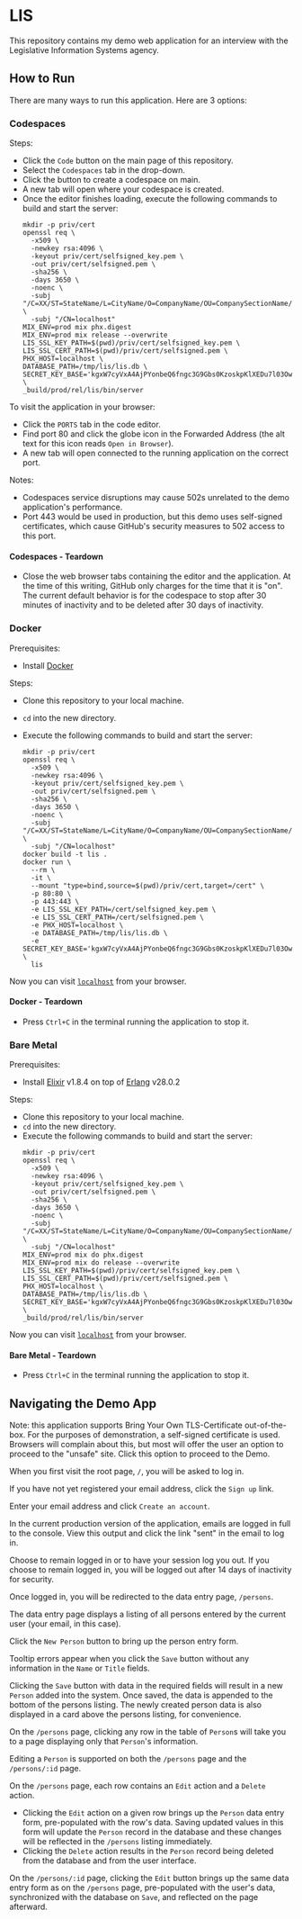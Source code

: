 # LIS

This repository contains my demo web application for an interview with the Legislative Information Systems agency.

## How to Run

There are many ways to run this application. Here are 3 options:

### Codespaces

Steps:

- Click the `Code` button on the main page of this repository.
- Select the `Codespaces` tab in the drop-down.
- Click the button to create a codespace on main.
- A new tab will open where your codespace is created.
- Once the editor finishes loading, execute the following commands to build and start the server:
  ```console
  mkdir -p priv/cert
  openssl req \
    -x509 \
    -newkey rsa:4096 \
    -keyout priv/cert/selfsigned_key.pem \
    -out priv/cert/selfsigned.pem \
    -sha256 \
    -days 3650 \
    -noenc \
    -subj "/C=XX/ST=StateName/L=CityName/O=CompanyName/OU=CompanySectionName/CN=CommonNameOrHostname" \
    -subj "/CN=localhost"
  MIX_ENV=prod mix phx.digest
  MIX_ENV=prod mix release --overwrite
  LIS_SSL_KEY_PATH=$(pwd)/priv/cert/selfsigned_key.pem \
  LIS_SSL_CERT_PATH=$(pwd)/priv/cert/selfsigned.pem \
  PHX_HOST=localhost \
  DATABASE_PATH=/tmp/lis/lis.db \
  SECRET_KEY_BASE='kgxW7cyVxA4AjPYonbeQ6fngc3G9Gbs0KzoskpKlXEDu7l03Ow80gnubD/56yAPr' \
  _build/prod/rel/lis/bin/server
  ```

To visit the application in your browser:

- Click the `PORTS` tab in the code editor.
- Find port 80 and click the globe icon in the Forwarded Address (the alt text for this icon reads `Open in Browser`).
- A new tab will open connected to the running application on the correct port.

Notes:

- Codespaces service disruptions may cause 502s unrelated to the demo application's performance.
- Port 443 would be used in production, but this demo uses self-signed certificates, which cause GitHub's security measures to 502 access to this port.

#### Codespaces - Teardown

- Close the web browser tabs containing the editor and the application. At the time of this writing, GitHub only charges for the time that it is "on". The current default behavior is for the codespace to stop after 30 minutes of inactivity and to be deleted after 30 days of inactivity.

### Docker

Prerequisites:

- Install [Docker](https://www.docker.com/)

Steps:

- Clone this repository to your local machine.
- `cd` into the new directory.
- Execute the following commands to build and start the server:

  ```console
  mkdir -p priv/cert
  openssl req \
    -x509 \
    -newkey rsa:4096 \
    -keyout priv/cert/selfsigned_key.pem \
    -out priv/cert/selfsigned.pem \
    -sha256 \
    -days 3650 \
    -noenc \
    -subj "/C=XX/ST=StateName/L=CityName/O=CompanyName/OU=CompanySectionName/CN=CommonNameOrHostname" \
    -subj "/CN=localhost"
  docker build -t lis .
  docker run \
    --rm \
    -it \
    --mount "type=bind,source=$(pwd)/priv/cert,target=/cert" \
    -p 80:80 \
    -p 443:443 \
    -e LIS_SSL_KEY_PATH=/cert/selfsigned_key.pem \
    -e LIS_SSL_CERT_PATH=/cert/selfsigned.pem \
    -e PHX_HOST=localhost \
    -e DATABASE_PATH=/tmp/lis/lis.db \
    -e SECRET_KEY_BASE='kgxW7cyVxA4AjPYonbeQ6fngc3G9Gbs0KzoskpKlXEDu7l03Ow80gnubD/56yAPr' \
    lis
  ```

Now you can visit [`localhost`](https://localhost) from your browser.

#### Docker - Teardown

- Press `Ctrl+C` in the terminal running the application to stop it.

### Bare Metal

Prerequisites:

- Install [Elixir](https://elixir-lang.org/install.html) v1.8.4 on top of [Erlang](https://elixir-lang.org/install.html#installing-erlang) v28.0.2

Steps:

- Clone this repository to your local machine.
- `cd` into the new directory.
- Execute the following commands to build and start the server:
  ```console
  mkdir -p priv/cert
  openssl req \
    -x509 \
    -newkey rsa:4096 \
    -keyout priv/cert/selfsigned_key.pem \
    -out priv/cert/selfsigned.pem \
    -sha256 \
    -days 3650 \
    -noenc \
    -subj "/C=XX/ST=StateName/L=CityName/O=CompanyName/OU=CompanySectionName/CN=CommonNameOrHostname" \
    -subj "/CN=localhost"
  MIX_ENV=prod mix do phx.digest
  MIX_ENV=prod mix do release --overwrite
  LIS_SSL_KEY_PATH=$(pwd)/priv/cert/selfsigned_key.pem \
  LIS_SSL_CERT_PATH=$(pwd)/priv/cert/selfsigned.pem \
  PHX_HOST=localhost \
  DATABASE_PATH=/tmp/lis/lis.db \
  SECRET_KEY_BASE='kgxW7cyVxA4AjPYonbeQ6fngc3G9Gbs0KzoskpKlXEDu7l03Ow80gnubD/56yAPr' \
  _build/prod/rel/lis/bin/server
  ```

Now you can visit [`localhost`](https://localhost) from your browser.

#### Bare Metal - Teardown

- Press `Ctrl+C` in the terminal running the application to stop it.

## Navigating the Demo App

Note: this application supports Bring Your Own TLS-Certificate out-of-the-box. For the purposes of demonstration, a self-signed certificate is used. Browsers will complain about this, but most will offer the user an option to proceed to the "unsafe" site. Click this option to proceed to the Demo.

When you first visit the root page, `/`, you will be asked to log in.

If you have not yet registered your email address, click the `Sign up` link.

Enter your email address and click `Create an account`.

In the current production version of the application, emails are logged in full to the console. View this output and click the link "sent" in the email to log in.

Choose to remain logged in or to have your session log you out. If you choose to remain logged in, you will be logged out after 14 days of inactivity for security.

Once logged in, you will be redirected to the data entry page, `/persons`.

The data entry page displays a listing of all persons entered by the current user (your email, in this case).

Click the `New Person` button to bring up the person entry form.

Tooltip errors appear when you click the `Save` button without any information in the `Name` or `Title` fields.

Clicking the `Save` button with data in the required fields will result in a new `Person` added into the system. Once saved, the data is appended to the bottom of the persons listing. The newly created person data is also displayed in a card above the persons listing, for convenience.

On the `/persons` page, clicking any row in the table of `Person`s will take you to a page displaying only that `Person`'s information.

Editing a `Person` is supported on both the `/persons` page and the `/persons/:id` page.

On the `/persons` page, each row contains an `Edit` action and a `Delete` action.

  - Clicking the `Edit` action on a given row brings up the `Person` data entry form, pre-populated with the row's data. Saving updated values in this form will update the `Person` record in the database and these changes will be reflected in the `/persons` listing immediately.
  - Clicking the `Delete` action results in the `Person` record being deleted from the database and from the user interface.

On the `/persons/:id` page, clicking the `Edit` button brings up the same data entry form as on the `/persons` page, pre-populated with the user's data, synchronized with the database on `Save`, and reflected on the page afterward.